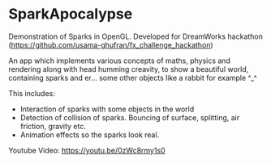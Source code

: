 # SparkApocalypse

Demonstration of Sparks in OpenGL.
Developed for DreamWorks hackathon (https://github.com/usama-ghufran/fx_challenge_hackathon)

An app which implements various concepts of maths, physics and rendering along with head humming creavity, to show a beautiful world, containing sparks and er... some other objects like a rabbit for example ^_^

This includes:

* Interaction of sparks with some objects in the world
* Detection of collision of sparks. Bouncing of surface, splitting, air friction, gravity etc.
* Animation effects so the sparks look real.


Youtube Video: https://youtu.be/0zWc8rmy1s0
